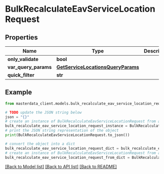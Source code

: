 # BulkRecalculateEavServiceLocationRequest


## Properties

Name | Type | Description | Notes
------------ | ------------- | ------------- | -------------
**only_validate** | **bool** |  | [optional] 
**var_query_params** | [**GetServiceLocationsQueryParams**](GetServiceLocationsQueryParams.md) |  | [optional] 
**quick_filter** | **str** |  | [optional] 

## Example

```python
from masterdata_client.models.bulk_recalculate_eav_service_location_request import BulkRecalculateEavServiceLocationRequest

# TODO update the JSON string below
json = "{}"
# create an instance of BulkRecalculateEavServiceLocationRequest from a JSON string
bulk_recalculate_eav_service_location_request_instance = BulkRecalculateEavServiceLocationRequest.from_json(json)
# print the JSON string representation of the object
print(BulkRecalculateEavServiceLocationRequest.to_json())

# convert the object into a dict
bulk_recalculate_eav_service_location_request_dict = bulk_recalculate_eav_service_location_request_instance.to_dict()
# create an instance of BulkRecalculateEavServiceLocationRequest from a dict
bulk_recalculate_eav_service_location_request_from_dict = BulkRecalculateEavServiceLocationRequest.from_dict(bulk_recalculate_eav_service_location_request_dict)
```
[[Back to Model list]](../README.md#documentation-for-models) [[Back to API list]](../README.md#documentation-for-api-endpoints) [[Back to README]](../README.md)


